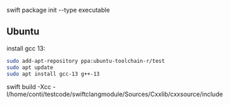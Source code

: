 swift package init --type executable


## Ubuntu
install gcc 13:
```sh
sudo add-apt-repository ppa:ubuntu-toolchain-r/test
sudo apt update
sudo apt install gcc-13 g++-13
```

swift build -Xcc -I/home/conti/testcode/swiftclangmodule/Sources/Cxxlib/cxxsource/include